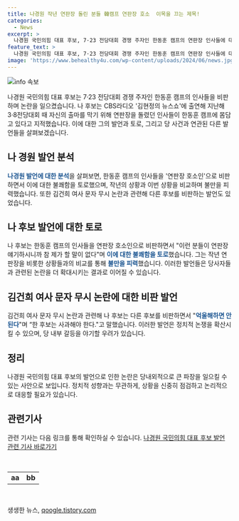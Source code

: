```yaml
---
title: 나경원 작년 연판장 돌린 분들 韓캠프 연판장 호소  이목을 끄는 제목!
categories:
  - News
excerpt: >
  나경원 국민의힘 대표 후보, 7·23 전당대회 경쟁 주자인 한동훈 캠프의 연판장 인사들에 대해 비판. 지난해 연판장을 도는 등 불쾌한 경험을 토로하며, 한 후보의 김건희 여사 문자 무시 논란에 대한 비판도 이어져 억울해하면 안 된다고 주장. 공적 채널이 아니라고 무시했다는 지적과 검찰 시절 행적에 대한 비판도 펼침.
feature_text: >
  나경원 국민의힘 대표 후보, 7·23 전당대회 경쟁 주자인 한동훈 캠프의 연판장 인사들에 대해 비판. 지난해 연판장을 도는 등 불쾌한 경험을 토로하며, 한 후보의 김건희 여사 문자 무시 논란에 대한 비판도 이어져 억울해하면 안 된다고 주장. 공적 채널이 아니라고 무시했다는 지적과 검찰 시절 행적에 대한 비판도 펼침.
image: 'https://www.behealthy4u.com/wp-content/uploads/2024/06/news.jpg'
---
```


<p><img src="https://www.behealthy4u.com/wp-content/uploads/2024/06/news.jpg" alt="info 속보" /></p>

<p data-ke-size="size16">나경원 국민의힘 대표 후보는 7·23 전당대회 경쟁 주자인 한동훈 캠프의 인사들을 비판하며 논란을 일으켰습니다. 나 후보는 CBS라디오 '김현정의 뉴스쇼'에 출연해 지난해 3·8전당대회 때 자신의 출마를 막기 위해 연판장을 돌렸던 인사들이 한동훈 캠프에 몸담고 있다고 지적했습니다. 이에 대한 그의 발언과 토로, 그리고 당 사건과 연관된 다른 발언들을 살펴보겠습니다.</p>

<h2 data-ke-size="size26">나 경원 발언 분석</h2>

<p data-ke-size="size16"><b><span style="color: #1a5490;">나경원 발언에 대한 분석</span></b>을 살펴보면, 한동훈 캠프의 인사들을 '연판장 호소인'으로 비판하면서 이에 대한 불쾌함을 토로했으며, 작년의 상황과 이번 상황을 비교하며 불만을 피력했습니다. 또한 김건희 여사 문자 무시 논란과 관련해 다른 후보를 비판하는 발언도 있었습니다.</p>

<h2 data-ke-size="size26">나 후보 발언에 대한 토로</h2>

<p data-ke-size="size16">나 후보는 한동훈 캠프의 인사들을 연판장 호소인으로 비판하면서 "이런 분들이 연판장 얘기하시니까 참 제가 할 말이 없다"며 <b><span style="color: #1a5490;">이에 대한 불쾌함을 토로</span></b>했습니다. 그는 작년 연판장을 비롯한 상황들과의 비교를 통해 <b><span style="color: #1a5490;">불만을 피력</span></b>했습니다. 이러한 발언들은 당사자들과 관련된 논란을 더 확대시키는 결과로 이어질 수 있습니다.</p>

<h2 data-ke-size="size26">김건희 여사 문자 무시 논란에 대한 비판 발언</h2>

<p data-ke-size="size16">김건희 여사 문자 무시 논란과 관련해 나 후보는 다른 후보를 비판하면서 "<b><span style="color: #1a5490;">억울해하면 안 된다</span></b>"며 “한 후보는 사과해야 한다."고 말했습니다. 이러한 발언은 정치적 논쟁을 확산시킬 수 있으며, 당 내부 갈등을 야기할 우려가 있습니다.</p>

<h2 data-ke-size="size26">정리</h2>

<p data-ke-size="size16">나경원 국민의힘 대표 후보의 발언으로 인한 논란은 당내외적으로 큰 파장을 일으킬 수 있는 사안으로 보입니다. 정치적 성향과는 무관하게, 상황을 신중히 점검하고 논리적으로 대응할 필요가 있습니다.</p>

<h2 data-ke-size="size26">관련기사</h2>

<p data-ke-size="size16">관련 기사는 다음 링크를 통해 확인하실 수 있습니다. <a href="https://www.examplelink.com">나경원 국민의힘 대표 후보 발언 관련 기사 바로가기</a></p>

<p data-ke-size="size16">&nbsp;</p>

<table>
  <tbody>
    <tr>
      <td style="text-align: center; height: 17px;"><b>aa</b></td>
      <td style="text-align: center; height: 17px;"><b>bb</b></td>
    </tr>
  </tbody>
</table>

<p data-ke-size="size16">&nbsp;</p>
생생한 뉴스, <a href="https://qoogle.tistory.com" rel="dofollow">qoogle.tistory.com</a>


